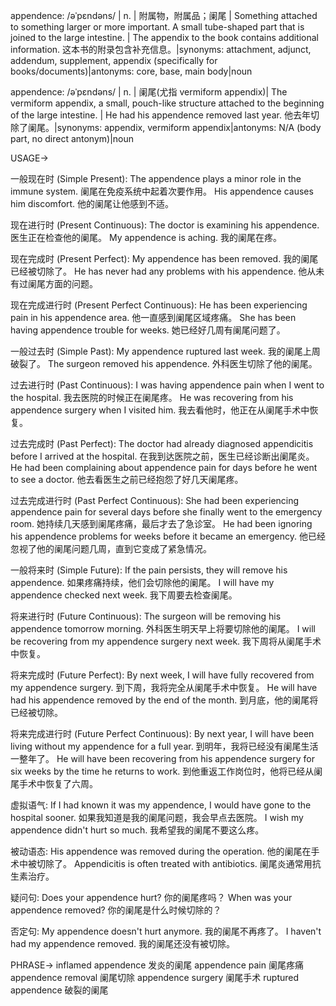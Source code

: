 appendence: /əˈpɛndəns/ | n. | 附属物，附属品；阑尾 | Something attached to something larger or more important.  A small tube-shaped part that is joined to the large intestine. |  The appendix to the book contains additional information. 这本书的附录包含补充信息。|synonyms: attachment, adjunct, addendum, supplement, appendix (specifically for books/documents)|antonyms: core, base, main body|noun

appendence: /əˈpɛndəns/ | n. | 阑尾(尤指 vermiform appendix)| The vermiform appendix, a small, pouch-like structure attached to the beginning of the large intestine. | He had his appendence removed last year. 他去年切除了阑尾。|synonyms: appendix, vermiform appendix|antonyms: N/A (body part, no direct antonym)|noun


USAGE->

一般现在时 (Simple Present):
The appendence plays a minor role in the immune system. 阑尾在免疫系统中起着次要作用。
His appendence causes him discomfort. 他的阑尾让他感到不适。

现在进行时 (Present Continuous):
The doctor is examining his appendence. 医生正在检查他的阑尾。
My appendence is aching. 我的阑尾在疼。

现在完成时 (Present Perfect):
My appendence has been removed. 我的阑尾已经被切除了。
He has never had any problems with his appendence. 他从未有过阑尾方面的问题。

现在完成进行时 (Present Perfect Continuous):
He has been experiencing pain in his appendence area. 他一直感到阑尾区域疼痛。
She has been having appendence trouble for weeks. 她已经好几周有阑尾问题了。


一般过去时 (Simple Past):
My appendence ruptured last week.  我的阑尾上周破裂了。
The surgeon removed his appendence. 外科医生切除了他的阑尾。


过去进行时 (Past Continuous):
I was having appendence pain when I went to the hospital. 我去医院的时候正在阑尾疼。
He was recovering from his appendence surgery when I visited him.  我去看他时，他正在从阑尾手术中恢复。


过去完成时 (Past Perfect):
The doctor had already diagnosed appendicitis before I arrived at the hospital. 在我到达医院之前，医生已经诊断出阑尾炎。
He had been complaining about appendence pain for days before he went to see a doctor. 他去看医生之前已经抱怨了好几天阑尾疼。


过去完成进行时 (Past Perfect Continuous):
She had been experiencing appendence pain for several days before she finally went to the emergency room. 她持续几天感到阑尾疼痛，最后才去了急诊室。
He had been ignoring his appendence problems for weeks before it became an emergency. 他已经忽视了他的阑尾问题几周，直到它变成了紧急情况。


一般将来时 (Simple Future):
If the pain persists, they will remove his appendence. 如果疼痛持续，他们会切除他的阑尾。
I will have my appendence checked next week. 我下周要去检查阑尾。


将来进行时 (Future Continuous):
The surgeon will be removing his appendence tomorrow morning. 外科医生明天早上将要切除他的阑尾。
I will be recovering from my appendence surgery next week. 我下周将从阑尾手术中恢复。


将来完成时 (Future Perfect):
By next week, I will have fully recovered from my appendence surgery. 到下周，我将完全从阑尾手术中恢复。
He will have had his appendence removed by the end of the month.  到月底，他的阑尾将已经被切除。


将来完成进行时 (Future Perfect Continuous):
By next year, I will have been living without my appendence for a full year. 到明年，我将已经没有阑尾生活一整年了。
He will have been recovering from his appendence surgery for six weeks by the time he returns to work. 到他重返工作岗位时，他将已经从阑尾手术中恢复了六周。

虚拟语气:
If I had known it was my appendence, I would have gone to the hospital sooner. 如果我知道是我的阑尾问题，我会早点去医院。
I wish my appendence didn't hurt so much. 我希望我的阑尾不要这么疼。

被动语态:
His appendence was removed during the operation. 他的阑尾在手术中被切除了。
Appendicitis is often treated with antibiotics. 阑尾炎通常用抗生素治疗。

疑问句:
Does your appendence hurt? 你的阑尾疼吗？
When was your appendence removed? 你的阑尾是什么时候切除的？

否定句:
My appendence doesn't hurt anymore. 我的阑尾不再疼了。
I haven't had my appendence removed. 我的阑尾还没有被切除。


PHRASE->
inflamed appendence 发炎的阑尾
appendence pain 阑尾疼痛
appendence removal 阑尾切除
appendence surgery 阑尾手术
ruptured appendence 破裂的阑尾
